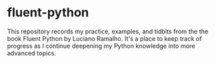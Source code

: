 # fluent-python

This repository records my practice, examples, and tidbits from the the book Fluent Python by Luciano Ramalho.
It's a place to keep track of progress as I continue deepening my Python knowledge into more advanced topics.
